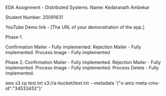 EDA Assignment - Distributed Systems.
Name: Kedaranath Ambekar

Student Number: 20091631

YouTube Demo link - [The URL of your demonstration of the app.]


Phase 1.

Confirmation Mailer - Fully implemented.
Rejection Mailer - Fully implemented.
Process Image - Fully implemented

Phase 2.
Confirmation Mailer - Fully implemented.
Rejection Mailer - Fully implemented.
Process Image - Fully implemented.
Process Delete - Fully implemented.

aws s3 cp test.txt s3://a-bucket/test.txt --metadata '{"x-amz-meta-cms-id":"34533452"}'
